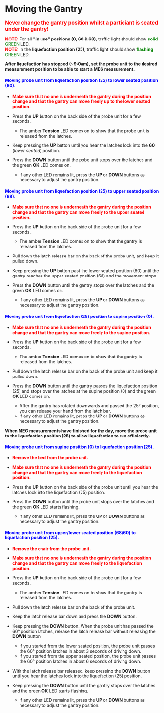 # Moving the Gantry

<big>**<span style="color:red">Never change the gantry position whilst a particiant is seated under the gantry!</span>**</big>

**<span style="color:red">NOTE:</span>** For all **"in use" positions (0, 60 & 68)**, traffic light should show <span style="color:green">**solid** GREEN</span> LED.   
**<span style="color:red">NOTE:</span>** In the **liquefaction position (25)**, traffic light should show <span style="color:green">**flashing** GREEN</span> LED.

**After liquefaction has stopped (~9:0am), set the probe unit to the desired measurement position to be able to start a MEG measurement.**

#### **<span style ="color:blue">Moving probe unit from liquefaction position (25) to lower seated position (60).</span>**

* **<span style ="color:red">Make sure that no one is underneath the gantry during the position change and that the gantry can move freely up to the lower seated position.</span>**

* Press the **UP** button on the back side of the probe unit for a few seconds.
	* The amber **Tension** LED comes on to show that the probe unit is released from the latches.
* Keep pressing the **UP** button until you hear the latches lock into the **60** (*lower seated*) position.
* Press the **DOWN** button until the pobe unit stops over the latches and the green **OK** LED comes on.
	* If any other LED remains lit, press the **UP** or **DOWN** buttons as necessary to adjust the gantry position.


#### **<span style ="color:blue">Moving probe unit from liquefaction position (25) to upper seated position (68).</span>**

* **<span style ="color:red">Make sure that no one is underneath the gantry during the position change and that the gantry can move freely to the upper seated position.</span>**

* Press the **UP** button on the back side of the probe unit for a few seconds.
	* The amber **Tension** LED comes on to show that the gantry is released from the latches.
* Pull down the latch release bar on the back of the probe unit, and keep it pulled down.	
* Keep pressing the **UP** button past the lower seated position (60) until the gantry reaches the upper seated position (68) and the movement stops.
* Press the **DOWN** button until the gantry stops over the latches and the green **OK** LED comes on.
	* If any other LED remains lit, press the **UP** or **DOWN** buttons as necessary to adjust the gantry position.

#### **<span style ="color:blue">Moving probe unit from liquefaction (25) position to supine position (0). </span>**

* **<span style ="color:red">Make sure that no one is underneath the gantry during the position change and that the gantry can move freely to the supine position.</span>**

* Press the **UP** button on the back side of the probe unit for a few seconds.
	* The amber **Tension** LED comes on to show that the gantry is released from the latches.
* Pull down the latch release bar on the back of the probe unit and keep it pulled down.
* Press the **DOWN** button until the gantry passes the liquefaction position (25) and stops over the latches at the supine position (0) and the green **OK** LED comes on.
	* After the gantry has rotated downwards and passed the 25° position, you can release your hand from the latch bar.
	* If any other LED remains lit, press the **UP** or **DOWN** buttons as necessary to adjust the gantry position.

**When MEG measurements have finished for the day, move the probe unit to the liquefaction position (25) to allow liquefaction to run efficiently.**

#### **<span style="color:blue">Moving probe unit from supine position (0) to liquefaction position (25).</span>**

* **<span style="color:red">Remove the bed from the probe unit.</span>**
* **<span style="color:red">Make sure that no one is underneath the gantry during the position change and that the gantry can move freely to the liquefaction position.</span>**

* Press the **UP** button on the back side of the probe unit until you hear the latches lock into the liquefaction (25) position.
* Press the **DOWN** button until the probe unit stops over the latches and the green **OK** LED starts flashing.
	* If any other LED remains lit, press the **UP** or **DOWN** buttons as necessary to adjust the gantry position.

#### **<span style="color:blue">Moving probe unit from upper/lower seated position (68/60) to liquefaction position (25).</span>**
 
* **<span style="color:red">Remove the chair from the probe unit.</span>**
* **<span style="color:red">Make sure that no one is underneath the gantry during the position change and that the gantry can move freely to the liquefaction position.</span>**

* Press the **UP** button on the back side of the probe unit for a few seconds.
	* The amber **Tension** LED comes on to show that the gantry is released from the latches.
* Pull down the latch release bar on the back of the probe unit.
* Keep the latch release bar down and press the **DOWN** button.
* Keep pressing the **DOWN** button. When the probe unit has passed the 60° position latches, release the latch release bar without releasing the **DOWN** button.
	* If you started from the lower seated position, the probe unit passes the 60° position latches in about 3 seconds of driving down.
	* If you started from the upper seated position, the probe unit passes the 60° position latches in about 6 seconds of driving down.
* With the latch release bar released, keep pressing the **DOWN** button until you hear the latches lock into the liquefaction (25) position.
* Keep pressing the **DOWN** button until the gantry stops over the latches and the green **OK** LED starts flashing.
	* If any other LED remains lit, press the **UP** or **DOWN** buttons as necessary to adjust the gantry position.